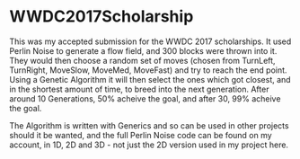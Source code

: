 # WWDC2017Scholarship

This was my accepted submission for the WWDC 2017 scholarships. It used Perlin Noise to generate a flow field, and 300 blocks were thrown into it. They would then choose a random set of moves (chosen from TurnLeft, TurnRight, MoveSlow, MoveMed, MoveFast) and try to reach the end point. Using a Genetic Algorithm it will then select the ones which got closest, and in the shortest amount of time, to breed into the next generation. After around 10 Generations, 50% acheive the goal, and after 30, 99% acheive the goal.

The Algorithm is written with Generics and so can be used in other projects should it be wanted, and the full Perlin Noise code can be found on my account, in 1D, 2D and 3D - not just the 2D version used in my project here.
